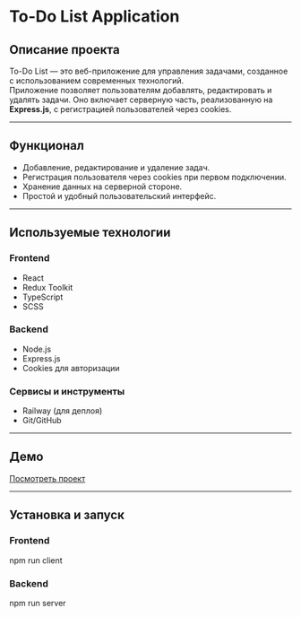 # To-Do List Application

## Описание проекта
To-Do List — это веб-приложение для управления задачами, созданное с использованием современных технологий.  
Приложение позволяет пользователям добавлять, редактировать и удалять задачи. Оно включает серверную часть, реализованную на **Express.js**, с регистрацией пользователей через cookies.

---

## Функционал
- Добавление, редактирование и удаление задач.
- Регистрация пользователя через cookies при первом подключении.
- Хранение данных на серверной стороне.
- Простой и удобный пользовательский интерфейс.

---

## Используемые технологии

### Frontend
- React
- Redux Toolkit
- TypeScript
- SCSS

### Backend
- Node.js
- Express.js
- Cookies для авторизации

### Сервисы и инструменты
- Railway (для деплоя)
- Git/GitHub

---

## Демо
[Посмотреть проект](https://todo-list-ts-production.up.railway.app/)

---







## Установка и запуск

### Frontend
npm run client

### Backend
npm run server